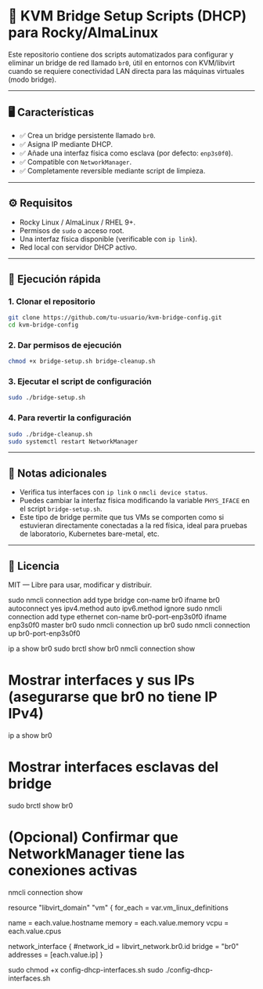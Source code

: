# 🔧 KVM Bridge Setup Scripts (DHCP) para Rocky/AlmaLinux

Este repositorio contiene dos scripts automatizados para configurar y eliminar un bridge de red llamado `br0`, útil en entornos con KVM/libvirt cuando se requiere conectividad LAN directa para las máquinas virtuales (modo bridge).

---

## 🖥️ Características

* ✅ Crea un bridge persistente llamado `br0`.
* ✅ Asigna IP mediante DHCP.
* ✅ Añade una interfaz física como esclava (por defecto: `enp3s0f0`).
* ✅ Compatible con `NetworkManager`.
* ✅ Completamente reversible mediante script de limpieza.

---

## ⚙️ Requisitos

* Rocky Linux / AlmaLinux / RHEL 9+.
* Permisos de `sudo` o acceso root.
* Una interfaz física disponible (verificable con `ip link`).
* Red local con servidor DHCP activo.

---

## 🚀 Ejecución rápida

### 1. Clonar el repositorio

```bash
git clone https://github.com/tu-usuario/kvm-bridge-config.git
cd kvm-bridge-config
```

### 2. Dar permisos de ejecución

```bash
chmod +x bridge-setup.sh bridge-cleanup.sh
```

### 3. Ejecutar el script de configuración

```bash
sudo ./bridge-setup.sh
```

### 4. Para revertir la configuración

```bash
sudo ./bridge-cleanup.sh
sudo systemctl restart NetworkManager
```

---

## 📍 Notas adicionales

* Verifica tus interfaces con `ip link` o `nmcli device status`.
* Puedes cambiar la interfaz física modificando la variable `PHYS_IFACE` en el script `bridge-setup.sh`.
* Este tipo de bridge permite que tus VMs se comporten como si estuvieran directamente conectadas a la red física, ideal para pruebas de laboratorio, Kubernetes bare-metal, etc.

---

## 📜 Licencia

MIT — Libre para usar, modificar y distribuir.



sudo nmcli connection add type bridge con-name br0 ifname br0 autoconnect yes ipv4.method auto ipv6.method ignore
sudo nmcli connection add type ethernet con-name br0-port-enp3s0f0 ifname enp3s0f0 master br0
sudo nmcli connection up br0
sudo nmcli connection up br0-port-enp3s0f0


ip a show br0
sudo brctl show br0
nmcli connection show



# Mostrar interfaces y sus IPs (asegurarse que br0 no tiene IP IPv4)
ip a show br0

# Mostrar interfaces esclavas del bridge
sudo brctl show br0

# (Opcional) Confirmar que NetworkManager tiene las conexiones activas
nmcli connection show



resource "libvirt_domain" "vm" {
  for_each = var.vm_linux_definitions

  name   = each.value.hostname
  memory = each.value.memory
  vcpu   = each.value.cpus

  network_interface {
    #network_id = libvirt_network.br0.id
    bridge     = "br0"
    addresses  = [each.value.ip]
  }



sudo chmod +x config-dhcp-interfaces.sh
sudo ./config-dhcp-interfaces.sh

